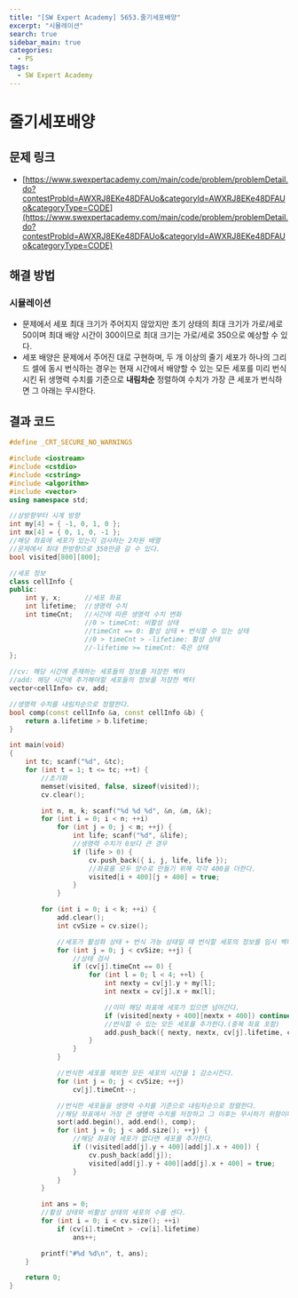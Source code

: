 ```yaml
---
title: "[SW Expert Academy] 5653.줄기세포배양"
excerpt: "시뮬레이션"
search: true
sidebar_main: true
categories:
  - PS
tags:
  - SW Expert Academy
---
```


# 줄기세포배양

## 문제 링크
- [https://www.swexpertacademy.com/main/code/problem/problemDetail.do?contestProbId=AWXRJ8EKe48DFAUo&categoryId=AWXRJ8EKe48DFAUo&categoryType=CODE](https://www.swexpertacademy.com/main/code/problem/problemDetail.do?contestProbId=AWXRJ8EKe48DFAUo&categoryId=AWXRJ8EKe48DFAUo&categoryType=CODE)

## 해결 방법
### 시뮬레이션
- 문제에서 세포 최대 크기가 주어지지 않았지만 초기 상태의 최대 크기가 가로/세로 50이며 최대 배양 시간이 300이므로 최대 크기는 가로/세로 350으로 예상할 수 있다.
- 세포 배양은 문제에서 주어진 대로 구현하며, 두 개 이상의 줄기 세포가 하나의 그리드 셀에 동시 번식하는 경우는 현재 시간에서 배양할 수 있는 모든 세포를 미리 번식시킨 뒤 생명력 수치를 기준으로 **내림차순** 정렬하여 수치가 가장 큰 세포가 번식하면 그 아래는 무시한다.

## 결과 코드

```cpp
#define _CRT_SECURE_NO_WARNINGS

#include <iostream>
#include <cstdio>
#include <cstring>
#include <algorithm>
#include <vector>
using namespace std;

//상방향부터 시계 방향
int my[4] = { -1, 0, 1, 0 };
int mx[4] = { 0, 1, 0, -1 };
//해당 좌표에 세포가 있는지 검사하는 2차원 배열
//문제에서 최대 한방향으로 350만큼 갈 수 있다.
bool visited[800][800];

//세포 정보
class cellInfo {
public:
	int y, x;      //세포 좌표
	int lifetime;  //생명력 수치
	int timeCnt;   //시간에 따른 생명력 수치 변화
	               //0 > timeCnt: 비활성 상태
	               //timeCnt == 0: 활성 상태 + 번식할 수 있는 상태
                   //0 > timeCnt > -lifetime: 활성 상태
	               //-lifetime >= timeCnt: 죽은 상태
};

//cv: 해당 시간에 존재하는 세포들의 정보를 저장한 벡터
//add: 해당 시간에 추가해야할 세포들의 정보를 저장한 벡터
vector<cellInfo> cv, add;

//생명력 수치를 내림차순으로 정렬한다.
bool comp(const cellInfo &a, const cellInfo &b) {
	return a.lifetime > b.lifetime;
}

int main(void)
{
	int tc; scanf("%d", &tc);
	for (int t = 1; t <= tc; ++t) {
		//초기화
		memset(visited, false, sizeof(visited));
		cv.clear();

		int n, m, k; scanf("%d %d %d", &n, &m, &k);
		for (int i = 0; i < n; ++i)
			for (int j = 0; j < m; ++j) {
				int life; scanf("%d", &life);
				//생명력 수치가 0보다 큰 경우
				if (life > 0) {
					cv.push_back({ i, j, life, life });
					//좌표를 모두 양수로 만들기 위해 각각 400을 더한다.
					visited[i + 400][j + 400] = true;
				}
			}

		for (int i = 0; i < k; ++i) {
			add.clear();
			int cvSize = cv.size();

			//세포가 활성화 상태 + 번식 가능 상태일 때 번식할 세포의 정보를 임시 벡터에 저장한다.
			for (int j = 0; j < cvSize; ++j) {
				//상태 검사
				if (cv[j].timeCnt == 0) {
					for (int l = 0; l < 4; ++l) {
						int nexty = cv[j].y + my[l];
						int nextx = cv[j].x + mx[l];

						//이미 해당 좌표에 세포가 있으면 넘어간다.
						if (visited[nexty + 400][nextx + 400]) continue;
						//번식할 수 있는 모든 세포를 추가한다.(중복 좌표 포함)
						add.push_back({ nexty, nextx, cv[j].lifetime, cv[j].lifetime });
					}
				}
			}

			//번식한 세포를 제외한 모든 세포의 시간을 1 감소시킨다.
			for (int j = 0; j < cvSize; ++j)
				cv[j].timeCnt--;

			//번식한 세포들을 생명력 수치를 기준으로 내림차순으로 정렬한다.
			//해당 좌표에서 가장 큰 생명력 수치를 저장하고 그 이후는 무시하기 위함이다.
			sort(add.begin(), add.end(), comp);
			for (int j = 0; j < add.size(); ++j) {
				//해당 좌표에 세포가 없다면 세포를 추가한다.
				if (!visited[add[j].y + 400][add[j].x + 400]) {
					cv.push_back(add[j]);
					visited[add[j].y + 400][add[j].x + 400] = true;
				}
			}
		}

		int ans = 0;
		//활성 상태와 비활성 상태의 세포의 수를 센다.
		for (int i = 0; i < cv.size(); ++i)
			if (cv[i].timeCnt > -cv[i].lifetime)
				ans++;

		printf("#%d %d\n", t, ans);
	}

	return 0;
}
```
